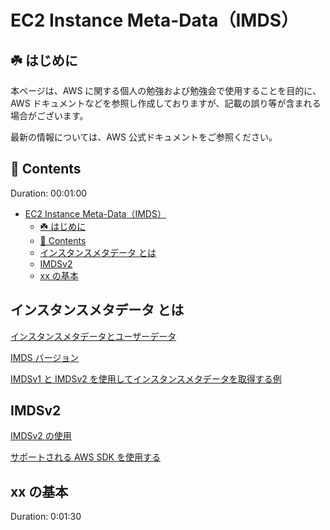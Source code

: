 # EC2 Instance Meta-Data（IMDS）

## ☘️ はじめに

本ページは、AWS に関する個人の勉強および勉強会で使用することを目的に、AWS ドキュメントなどを参照し作成しておりますが、記載の誤り等が含まれる場合がございます。

最新の情報については、AWS 公式ドキュメントをご参照ください。

## 👀 Contents

Duration: 00:01:00

- [EC2 Instance Meta-Data（IMDS）](#ec2-instance-meta-dataimds)
  - [☘️ はじめに](#️-はじめに)
  - [👀 Contents](#-contents)
  - [インスタンスメタデータ とは](#インスタンスメタデータ-とは)
  - [IMDSv2](#imdsv2)
  - [xx の基本](#xx-の基本)

## インスタンスメタデータ とは

[インスタンスメタデータとユーザーデータ](https://docs.aws.amazon.com/ja_jp/AWSEC2/latest/UserGuide/ec2-instance-metadata.html)

[IMDS バージョン](https://docs.aws.amazon.com/ja_jp/snowball/latest/snowcone-guide/imds-versions.html)

[IMDSv1 と IMDSv2 を使用してインスタンスメタデータを取得する例](https://docs.aws.amazon.com/ja_jp/snowball/latest/snowcone-guide/imds-code-examples.html)

## IMDSv2

[IMDSv2 の使用](https://docs.aws.amazon.com/ja_jp/AWSEC2/latest/UserGuide/configuring-instance-metadata-service.html)

[サポートされる AWS SDK を使用する](https://docs.aws.amazon.com/ja_jp/AWSEC2/latest/UserGuide/use-a-supported-sdk-version-for-imdsv2.html)

## xx の基本

Duration: 0:01:30

